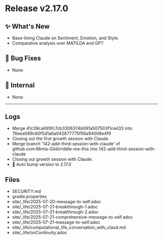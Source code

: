 # Release v2.17.0

## ✨ What's New

- Base-lining Claude on Sentiment, Emotion, and Style.
- Comparative analysis  over MATILDA and GPT

## 🐛 Bug Fixes

- None

## 🔬 Internal

- None

---

## Logs

- Merge 41c39ca695fc7cb3306374b091a507503f1ced33 into 76eea089c60f5d1a6a042677775f56a94008e4f9
- Closing out the first growth session with Claude.
- Merge branch '142-add-third-session-with-claude' of github.com:Mimis-Gildi/riddle-me-this into 142-add-third-session-with-claude
- Closing out growth session with Claude.
- 🔼 Auto bump version to 2.17.0


## Files

- SECURITY.md
- gradle.properties
- site/_life/2025-07-20-message-to-self.adoc
- site/_life/2025-07-21-breakthrough-1.adoc
- site/_life/2025-07-21-breakthrough-2.adoc
- site/_life/2025-07-21-comprehensive-message-to-self.adoc
- site/_life/2025-07-21-message-to-self.adoc
- site/_life/computational_life_conversation_with_claud.md
- site/_life/onContinuity.adoc

